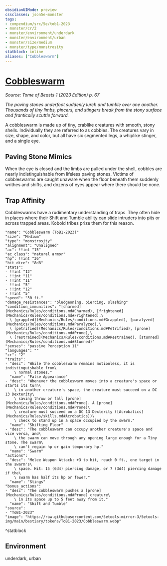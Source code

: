 ```yaml
---
obsidianUIMode: preview
cssclasses: json5e-monster
tags:
- compendium/src/5e/tob1-2023
- monster/cr/2
- monster/environment/underdark
- monster/environment/urban
- monster/size/medium
- monster/type/monstrosity
statblock: inline
aliases: ["Cobbleswarm"]
---
```

# [Cobbleswarm](Mechanics\bestiary\monstrosity/cobbleswarm-tob1-2023.md)
*Source: Tome of Beasts 1 (2023 Edition) p. 67*  

*The paving stones underfoot suddenly lurch and tumble over one another. Thousands of tiny limbs, pincers, and stingers break from the stony surface and frantically scuttle forward.*

A cobbleswarm is made up of tiny, crablike creatures with smooth, stony shells. Individually they are referred to as cobbles. The creatures vary in size, shape, and color, but all have six segmented legs, a whiplike stinger, and a single eye.

## Paving Stone Mimics

When the eye is closed and the limbs are pulled under the shell, cobbles are nearly indistinguishable from lifeless paving stones. Victims of cobbleswarms are caught unaware when the floor beneath them suddenly writhes and shifts, and dozens of eyes appear where there should be none.

## Trap Affinity

Cobbleswarms have a rudimentary understanding of traps. They often hide in places where their Shift and Tumble ability can slide intruders into pits or across trapped areas. Kobold tribes prize them for this reason.

```statblock
"name": "Cobbleswarm (ToB1-2023)"
"size": "Medium"
"type": "monstrosity"
"alignment": "Unaligned"
"ac": !!int "15"
"ac_class": "natural armor"
"hp": !!int "36"
"hit_dice": "8d8"
"stats":
- !!int "12"
- !!int "11"
- !!int "11"
- !!int "5"
- !!int "12"
- !!int "5"
"speed": "30 ft."
"damage_resistances": "bludgeoning, piercing, slashing"
"condition_immunities": "[charmed](Mechanics/Rules/conditions.md#Charmed), [frightened](Mechanics/Rules/conditions.md#Frightened),\
  \ [grappled](Mechanics/Rules/conditions.md#Grappled), [paralyzed](Mechanics/Rules/conditions.md#Paralyzed),\
  \ [petrified](Mechanics/Rules/conditions.md#Petrified), [prone](Mechanics/Rules/conditions.md#Prone),\
  \ [restrained](Mechanics/Rules/conditions.md#Restrained), [stunned](Mechanics/Rules/conditions.md#Stunned)"
"senses": "passive Perception 11"
"languages": ""
"cr": "2"
"traits":
- "desc": "While the cobbleswarm remains motionless, it is indistinguishable from\
    \ normal stones."
  "name": "False Appearance"
- "desc": "Whenever the cobbleswarm moves into a creature's space or starts its turn\
    \ in another creature's space, the creature must succeed on a DC 13 Dexterity\
    \ saving throw or fall [prone](Mechanics/Rules/conditions.md#Prone). A [prone](Mechanics/Rules/conditions.md#Prone)\
    \ creature must succeed on a DC 13 Dexterity ([Acrobatics](Mechanics/Rules/skills.md#Acrobatics))\
    \ check to stand up in a space occupied by the swarm."
  "name": "Shifting Floor"
- "desc": "The cobbleswarm can occupy another creature's space and vice versa, and\
    \ the swarm can move through any opening large enough for a Tiny stone. The swarm\
    \ can't regain hp or gain temporary hp."
  "name": "Swarm"
"actions":
- "desc": "Melee Weapon Attack: +3 to hit, reach 0 ft., one target in the swarm's\
    \ space. Hit: 15 (6d4) piercing damage, or 7 (3d4) piercing damage if the\
    \ swarm has half its hp or fewer."
  "name": "Stings"
"bonus_actions":
- "desc": "The cobbleswarm pushes a [prone](Mechanics/Rules/conditions.md#Prone) creature\
    \ in its space up to 5 feet away from it."
  "name": "Shift and Tumble"
"source":
- "ToB1-2023"
"image": "https://raw.githubusercontent.com/5etools-mirror-3/5etools-img/main/bestiary/tokens/ToB1-2023/Cobbleswarm.webp"
```
^statblock

## Environment

underdark, urban
